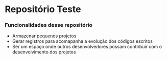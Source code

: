 # Repositório Teste

### Funcionalidades desse repositório

 - Armazenar pequenos projetos
 - Gerar registros para acomapanha a evolução dos códigos escritos
 - Ser um espaço onde outros desenvolvedores possam contribuir com o desenvolvimento dos projetos
